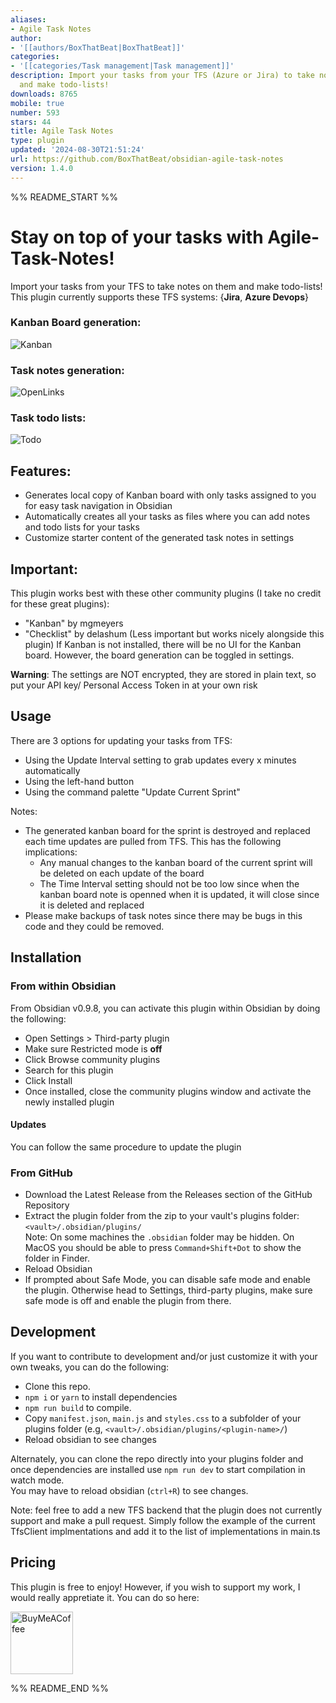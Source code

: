 ```yaml
---
aliases:
- Agile Task Notes
author:
- '[[authors/BoxThatBeat|BoxThatBeat]]'
categories:
- '[[categories/Task management|Task management]]'
description: Import your tasks from your TFS (Azure or Jira) to take notes on them
  and make todo-lists!
downloads: 8765
mobile: true
number: 593
stars: 44
title: Agile Task Notes
type: plugin
updated: '2024-08-30T21:51:24'
url: https://github.com/BoxThatBeat/obsidian-agile-task-notes
version: 1.4.0
---
```


%% README_START %%


# Stay on top of your tasks with Agile-Task-Notes!

Import your tasks from your TFS to take notes on them and make todo-lists!   
This plugin currently supports these TFS systems: {**Jira**, **Azure Devops**}

### Kanban Board generation:
![Kanban](https://user-images.githubusercontent.com/28713093/187089414-e6c6788c-d2e2-428f-bb8e-ed3c9edc21c5.gif)

### Task notes generation:
![OpenLinks](https://user-images.githubusercontent.com/28713093/187089532-7c4f665d-f5c3-4729-918f-8bdba97f4739.gif)

### Task todo lists:
![Todo](https://user-images.githubusercontent.com/28713093/187089536-6789cd8f-e503-470f-a1bd-016d95df20bc.gif)


## Features:
- Generates local copy of Kanban board with only tasks assigned to you for easy task navigation in Obsidian
- Automatically creates all your tasks as files where you can add notes and todo lists for your tasks
- Customize starter content of the generated task notes in settings

## Important: 
This plugin works best with these other community plugins (I take no credit for these great plugins):
- \"Kanban\" by mgmeyers 
- \"Checklist\" by delashum (Less important but works nicely alongside this plugin)
If Kanban is not installed, there will be no UI for the Kanban board. However, the board generation can be toggled in settings.  

**Warning**: The settings are NOT encrypted, they are stored in plain text, so put your API key/ Personal Access Token in at your own risk

## Usage
There are 3 options for updating your tasks from TFS:
- Using the Update Interval setting to grab updates every x minutes automatically
- Using the left-hand button
- Using the command palette "Update Current Sprint"

Notes:
- The generated kanban board for the sprint is destroyed and replaced each time updates are pulled from TFS. This has the following implications:
	- Any manual changes to the kanban board of the current sprint will be deleted on each update of the board
	- The Time Interval setting should not be too low since when the kanban board note is openned when it is updated, it will close since it is deleted and replaced
- Please make backups of task notes since there may be bugs in this code and they could be removed.

## Installation

### From within Obsidian
From Obsidian v0.9.8, you can activate this plugin within Obsidian by doing the following:
- Open Settings > Third-party plugin
- Make sure Restricted mode is **off**
- Click Browse community plugins
- Search for this plugin
- Click Install
- Once installed, close the community plugins window and activate the newly installed plugin
#### Updates
You can follow the same procedure to update the plugin

### From GitHub
- Download the Latest Release from the Releases section of the GitHub Repository
- Extract the plugin folder from the zip to your vault's plugins folder: `<vault>/.obsidian/plugins/`  
Note: On some machines the `.obsidian` folder may be hidden. On MacOS you should be able to press `Command+Shift+Dot` to show the folder in Finder.
- Reload Obsidian
- If prompted about Safe Mode, you can disable safe mode and enable the plugin.
Otherwise head to Settings, third-party plugins, make sure safe mode is off and
enable the plugin from there.

## Development

If you want to contribute to development and/or just customize it with your own
tweaks, you can do the following:
- Clone this repo.
- `npm i` or `yarn` to install dependencies
- `npm run build` to compile.
- Copy `manifest.json`, `main.js` and `styles.css` to a subfolder of your plugins
folder (e.g, `<vault>/.obsidian/plugins/<plugin-name>/`)
- Reload obsidian to see changes

Alternately, you can clone the repo directly into your plugins folder and once
dependencies are installed use `npm run dev` to start compilation in watch mode.  
You may have to reload obsidian (`ctrl+R`) to see changes.

Note: feel free to add a new TFS backend that the plugin does not currently support and make a pull request. Simply follow the example of the current TfsClient implmentations and add it to the list of implementations in main.ts

## Pricing
This plugin is free to enjoy! However, if you wish to support my work, I would really appretiate it. You can do so here:   

[<img src="https://cdn.buymeacoffee.com/buttons/v2/default-green.png" alt="BuyMeACoffee" width="100">](https://www.buymeacoffee.com/BoxThatBeat)



%% README_END %%